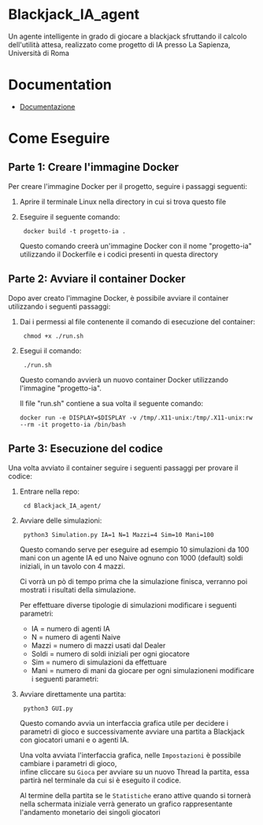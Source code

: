 # Blackjack_IA_agent
Un agente intelligente in grado di giocare a blackjack sfruttando il calcolo dell'utilità attesa, realizzato come progetto di IA presso La Sapienza, Università di Roma

# Documentation

- [Documentazione](documentazione/documentation.md)

# Come Eseguire

## Parte 1: Creare l'immagine Docker

Per creare l'immagine Docker per il progetto, seguire i passaggi seguenti:

1. Aprire il terminale Linux nella directory in cui si trova questo file
2. Eseguire il seguente comando:

        docker build -t progetto-ia .
   
    Questo comando creerà un'immagine Docker con il nome "progetto-ia" utilizzando il Dockerfile e i codici presenti in questa directory

## Parte 2: Avviare il container Docker

Dopo aver creato l'immagine Docker, è possibile avviare il container utilizzando i seguenti passaggi:

1. Dai i permessi al file contenente il comando di esecuzione del container:

        chmod +x ./run.sh

2. Esegui il comando:

        ./run.sh

    Questo comando avvierà un nuovo container Docker utilizzando l'immagine "progetto-ia".

    Il file "run.sh" contiene a sua volta il seguente comando:
   
    `docker run -e DISPLAY=$DISPLAY -v /tmp/.X11-unix:/tmp/.X11-unix:rw --rm -it progetto-ia /bin/bash`

## Parte 3: Esecuzione del codice

Una volta avviato il container seguire i seguenti passaggi per provare il codice:

1. Entrare nella repo:

        cd Blackjack_IA_agent/
    
2. Avviare delle simulazioni:

        python3 Simulation.py IA=1 N=1 Mazzi=4 Sim=10 Mani=100

    Questo comando serve per eseguire ad esempio 10 simulazioni da 100 mani con un agente IA ed uno Naive ognuno con 1000 (default) soldi iniziali, in un tavolo con 4 mazzi.

    Ci vorrà un pò di tempo prima che la simulazione finisca,
    verranno poi mostrati i risultati della simulazione.
   
    Per effettuare diverse tipologie di simulazioni modificare i seguenti parametri:
    - IA = numero di agenti IA
    - N = numero di agenti Naive
    - Mazzi = numero di mazzi usati dal Dealer
    - Soldi = numero di soldi iniziali per ogni giocatore
    - Sim = numero di simulazioni da effettuare
    - Mani = numero di mani da giocare per ogni simulazioneni modificare i seguenti parametri:
   

3. Avviare direttamente una partita:

        python3 GUI.py

    Questo comando avvia un interfaccia grafica utile per decidere i parametri di gioco e successivamente avviare una partita a Blackjack con giocatori umani e o agenti IA.
    
    Una volta avviata l'interfaccia grafica, nelle `Impostazioni` è possibile cambiare i parametri di gioco,  
    infine cliccare su `Gioca` per avviare su un nuovo Thread la partita, essa partirà nel terminale da cui si è eseguito il codice.

    Al termine della partita se le `Statistiche` erano attive quando si tornerà nella schermata iniziale verrà generato un grafico rappresentante l'andamento monetario dei singoli giocatori 
